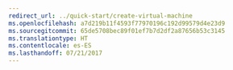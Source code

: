 ```yaml
---
redirect_url: ../quick-start/create-virtual-machine
ms.openlocfilehash: a7d219b11f4593f77970196c192d99579d4e23d9
ms.sourcegitcommit: 65de5708bec89f01ef7b7d2df2a87656b53c3145
ms.translationtype: HT
ms.contentlocale: es-ES
ms.lasthandoff: 07/21/2017
---
```

